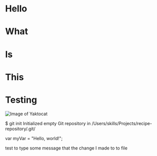 # Hello
# What
# Is
# This
# Testing
![Image of Yaktocat](https://octodex.github.com/images/yaktocat.png)


$ git init
Initialized empty Git repository in /Users/skills/Projects/recipe-repository/.git/


var myVar = "Hello, world!";



















test to type some message that the change I made to to file
